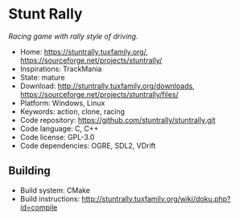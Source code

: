 # Stunt Rally

_Racing game with rally style of driving._

- Home: https://stuntrally.tuxfamily.org/, https://sourceforge.net/projects/stuntrally/
- Inspirations: TrackMania
- State: mature
- Download: http://stuntrally.tuxfamily.org/downloads, https://sourceforge.net/projects/stuntrally/files/
- Platform: Windows, Linux
- Keywords: action, clone, racing
- Code repository: https://github.com/stuntrally/stuntrally.git
- Code language: C, C++
- Code license: GPL-3.0
- Code dependencies: OGRE, SDL2, VDrift

## Building

- Build system: CMake
- Build instructions: http://stuntrally.tuxfamily.org/wiki/doku.php?id=compile
